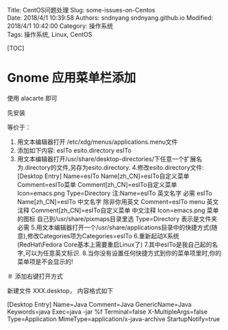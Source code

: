 Title: CentOS问题处理
Slug: some-issues-on-Centos   
Date: 2018/4/1 10:39:58
Authors: sndnyang sndnyang.github.io
Modified: 2018/4/1 10:42:00
Category: 操作系统    
Tags: 操作系统, Linux, CentOS

[TOC]

# Gnome 应用菜单栏添加

使用 alacarte 即可

先安装

等价于：


1. 用文本编辑器打开 /etc/xdg/menus/applications.menu文件
2. 添加如下内容:
        esITo
        esito.directory
        esITo
3. 用文本编辑器打开/usr/share/desktop-directories/下任意一个扩展名为.directory的文件,另存为esito.directory. 
4.修改esito.directory文件: 
        [Desktop Entry] Name=esITo Name[zh_CN]=esITo自定义菜单 
        Comment=esITo菜单 
        Comment[zh_CN]=esITo自定义菜单 
        Icon=emacs.png Type=Directory 注:Name=esITo 英文名字 必需 esITo Name[zh_CN]=esITo 中文名字 除非你用英文 
        Comment=esITo menu 英文注释 
        Comment[zh_CN]=esITo自定义菜单 中文注释 
        Icon=emacs.png 菜单的图标 自己到/usr/share/pixmaps目录里选 
        Type=Directory 表示是文件夹 必需 
5.用文本编辑器打开一个/usr/share/applications目录中的快捷方式(随意),修改Categories项为Categories=esITo 
6.重新起动X系统(RedHat\Fedora Core基本上需要重启Linux了) 
7.其中esITo是我自己起的名字,可以为任意英文标识. 
8.当你没有设置任何快捷方式到你的菜单项里时,你的菜单项是不会显示的! 

＃ 添加右键打开方式

新建文件 XXX.desktop， 内容格式如下

[Desktop Entry]
Name=Java
Comment=Java
GenericName=Java
Keywords=java
Exec=java -jar %f
Terminal=false
X-MultipleArgs=false
Type=Application
MimeType=application/x-java-archive
StartupNotify=true